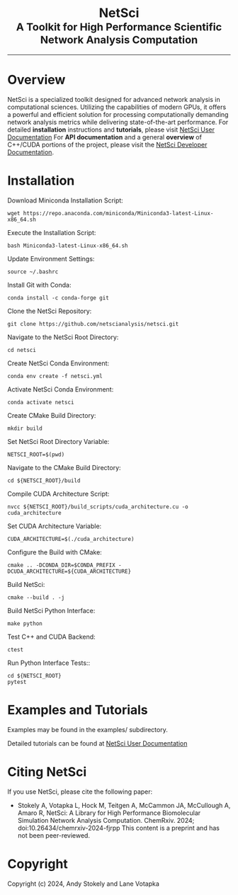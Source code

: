 <center><h1>NetSci<br><small>A Toolkit for High Performance Scientific Network Analysis Computation</small></h1></center>

---

# Overview
NetSci is a specialized toolkit designed for advanced network analysis in computational sciences. Utilizing the
capabilities of modern GPUs, it offers a powerful and efficient solution for processing computationally demanding
network analysis metrics while delivering state-of-the-art performance.
For detailed **installation** instructions and **tutorials**, please visit [NetSci User Documentation](https://netsci.readthedocs.io/)
For **API documentation** and a general **overview** of C++/CUDA portions of the project, please visit the [NetSci Developer Documentation](https://netscianalysis.github.io).

# Installation

Download Miniconda Installation Script:

```
wget https://repo.anaconda.com/miniconda/Miniconda3-latest-Linux-x86_64.sh
```

Execute the Installation Script:

```
bash Miniconda3-latest-Linux-x86_64.sh
```

Update Environment Settings:

```
source ~/.bashrc
```

Install Git with Conda:

```
conda install -c conda-forge git
```

Clone the NetSci Repository:

```
git clone https://github.com/netscianalysis/netsci.git
```

Navigate to the NetSci Root Directory:

```
cd netsci
```

Create NetSci Conda Environment:

```
conda env create -f netsci.yml
```

Activate NetSci Conda Environment:

```
conda activate netsci
```

Create CMake Build Directory:

```
mkdir build
```

Set NetSci Root Directory Variable:

```
NETSCI_ROOT=$(pwd)
```

Navigate to the CMake Build Directory:

```
cd ${NETSCI_ROOT}/build
```

Compile CUDA Architecture Script:

```
nvcc ${NETSCI_ROOT}/build_scripts/cuda_architecture.cu -o cuda_architecture
```

Set CUDA Architecture Variable:

```
CUDA_ARCHITECTURE=$(./cuda_architecture)
```

Configure the Build with CMake:

```
cmake .. -DCONDA_DIR=$CONDA_PREFIX -DCUDA_ARCHITECTURE=${CUDA_ARCHITECTURE}
```

Build NetSci:

```
cmake --build . -j
```

Build NetSci Python Interface:

```
make python
```

Test C++ and CUDA Backend:

```
ctest
```

Run Python Interface Tests::

```
cd ${NETSCI_ROOT}
pytest
```

# Examples and Tutorials

Examples may be found in the examples/ subdirectory.

Detailed tutorials can be found at [NetSci User Documentation](https://netsci.readthedocs.io/)

# Citing NetSci

If you use NetSci, please cite the following paper:

* Stokely A, Votapka L, Hock M, Teitgen A, McCammon JA, McCullough A, Amaro R, NetSci: A Library for High Performance Biomolecular Simulation Network Analysis Computation. ChemRxiv. 2024; doi:10.26434/chemrxiv-2024-fjrpp This content is a preprint and has not been peer-reviewed.

# Copyright

Copyright (c) 2024, Andy Stokely and Lane Votapka


